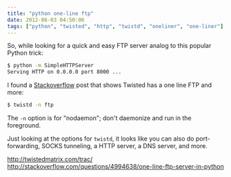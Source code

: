```yaml
---
title: "python one-line ftp"
date: 2012-06-03 04:50:06
tags: ["python", "twisted", "http", "twistd", "oneliner", "one-liner"]
---
```


So, while looking for a quick and easy FTP server analog to this popular Python trick:

```bash
$ python -m SimpleHTTPServer
Serving HTTP on 0.0.0.0 port 8000 ...
```

I found a <a
href="http://stackoverflow.com/questions/4994638/one-line-ftp-server-in-python">Stackoverflow</a>
post that shows Twisted has a one line FTP and more:

```bash
$ twistd -n ftp
```

The `-n` option is for "nodaemon"; don't daemonize and run in the foreground.

Just looking at the options for `twistd`, it looks like
you can also do port-forwarding, SOCKS tunneling, a HTTP server, a DNS server,
and more.

<a href="http://twistedmatrix.com/trac/">http://twistedmatrix.com/trac/</a>  
<a href="http://stackoverflow.com/questions/4994638/one-line-ftp-server-in-python">http://stackoverflow.com/questions/4994638/one-line-ftp-server-in-python</a>
